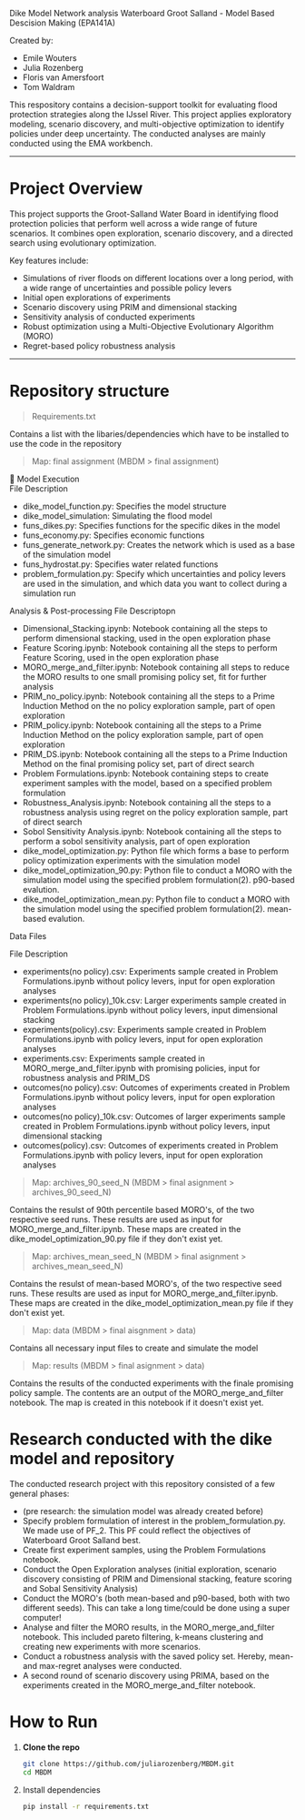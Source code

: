 Dike Model Network analysis Waterboard Groot Salland - Model Based Descision Making (EPA141A)

Created by:
- Emile Wouters
- Julia Rozenberg
- Floris van Amersfoort
- Tom Waldram


This respository contains a decision-support toolkit for evaluating flood protection strategies along the IJssel River. This project applies exploratory modeling, scenario discovery, and multi-objective optimization to identify policies under deep uncertainty. The conducted analyses are mainly conducted using the EMA workbench. 

---

# Project Overview

This project supports the Groot-Salland Water Board in identifying flood protection policies that perform well across a wide range of future scenarios. It combines open exploration, scenario discovery, and a directed search using evolutionary optimization.

Key features include:

- Simulations of river floods on different locations over a long period, with a wide range of uncertainties and possible policy levers
- Initial open explorations of experiments
- Scenario discovery using PRIM and dimensional stacking
- Sensitivity analysis of conducted experiments
- Robust optimization using a Multi-Objective Evolutionary Algorithm (MORO)
- Regret-based policy robustness analysis

---

# Repository structure

> Requirements.txt

Contains a list with the libaries/dependencies which have to be installed to use the code in the repository


> Map: final assignment (MBDM > final assignment)

🔧 Model Execution                  
   File	                     Description
- dike_model_function.py:   Specifies the model structure
- dike_model_simulation:    Simulating the flood model
- funs_dikes.py:     Specifies functions for the specific dikes in the model
- funs_economy.py:     Specifies economic functions
- funs_generate_network.py:    Creates the network which is used as a base of the simulation model
- funs_hydrostat.py:     Specifies water related functions
- problem_formulation.py:    Specify which uncertainties and policy levers are used in the simulation, and which data you want to collect during a simulation run

Analysis & Post-processing
File	                            Descriptopn
- Dimensional_Stacking.ipynb:        Notebook containing all the steps to perform dimensional stacking, used in the open exploration phase
- Feature Scoring.ipynb:             Notebook containing all the steps to perform Feature Scoring, used in the open exploration phase
- MORO_merge_and_filter.ipynb:       Notebook containing all steps to reduce the MORO results to one small promising policy set, fit for further analysis
- PRIM_no_policy.ipynb:              Notebook containing all the steps to a Prime Induction Method on the no policy exploration sample, part of open exploration
- PRIM_policy.ipynb:                 Notebook containing all the steps to a Prime Induction Method on the policy exploration sample, part of open exploration
- PRIM_DS.ipynb:                     Notebook containing all the steps to a Prime Induction Method on the final promising policy set, part of direct search
- Problem Formulations.ipynb:        Notebook containing steps to create experiment samples with the model, based on a specified problem formulation
- Robustness_Analysis.ipynb:         Notebook containing all the steps to a robustness analysis using regret on the policy exploration sample, part of direct search
- Sobol Sensitivity Analysis.ipynb:  Notebook containing all the steps to perform a sobol sensitivity analysis, part of open exploration
- dike_model_optimization.py:        Python file which forms a base to perform policy optimization experiments with the simulation model 
- dike_model_optimization_90.py:     Python file to conduct a MORO with the simulation model using the specified problem formulation(2). p90-based evalution. 
- dike_model_optimization_mean.py:     Python file to conduct a MORO with the simulation model using the specified problem formulation(2). mean-based evalution. 



Data Files

File                              Description
- experiments(no policy).csv:        Experiments sample created in Problem Formulations.ipynb without policy levers, input for open exploration analyses
- experiments(no policy)_10k.csv:    Larger experiments sample created in Problem Formulations.ipynb without policy levers, input dimensional stacking
- experiments(policy).csv:           Experiments sample created in Problem Formulations.ipynb with policy levers, input for open exploration analyses
- experiments.csv:                   Experiments sample created in MORO_merge_and_filter.ipynb with promising policies, input for robustness analysis and PRIM_DS
- outcomes(no policy).csv:           Outcomes of experiments created in Problem Formulations.ipynb without policy levers, input for open exploration analyses
- outcomes(no policy)_10k.csv:       Outcomes of larger experiments sample created in Problem Formulations.ipynb without policy levers, input dimensional stacking
- outcomes(policy).csv:              Outcomes of experiments created in Problem Formulations.ipynb with policy levers, input for open exploration analyses

> Map: archives_90_seed_N (MBDM > final asignment > archives_90_seed_N)

Contains the resulst of 90th percentile based MORO's, of the two respective seed runs. These results are used as input for MORO_merge_and_filter.ipynb. These maps are created in the dike_model_optimization_90.py file if they don't exist yet.


> Map: archives_mean_seed_N (MBDM > final asignment > archives_mean_seed_N)

Contains the resulst of mean-based MORO's, of the two respective seed runs. These results are used as input for MORO_merge_and_filter.ipynb. These maps are created in the dike_model_optimization_mean.py file if they don't exist yet.


> Map: data (MBDM > final aisgnment > data)

Contains all necessary input files to create and simulate the model


> Map: results (MBDM > final asignment > data)

Contains the results of the conducted experiments with the finale promising policy sample. The contents are an output of the MORO_merge_and_filter notebook. The map is created in this notebook if it doesn't exist yet. 


# Research conducted with the dike model and repository

The conducted research project with this repository consisted of a few general phases:
- (pre research: the simulation model was already created before)
- Specify problem formulation of interest in the problem_formulation.py. We made use of PF_2. This PF could reflect the objectives of Waterboard Groot Salland best.
- Create first experiment samples, using the Problem Formulations notebook.
- Conduct the Open Exploration analyses (initial exploration, scenario discovery consisting of PRIM and Dimensional stacking, feature scoring and Sobal Sensitivity Analysis)
- Conduct the MORO's (both mean-based and p90-based, both with two different seeds). This can take a long time/could be done using a super computer!
- Analyse and filter the MORO results, in the MORO_merge_and_filter notebook. This included pareto filtering, k-means clustering and creating new experiments with more scenarios.
- Conduct a robustness analysis with the saved policy set. Hereby, mean- and max-regret analyses were conducted.
- A second round of scenario discovery using PRIMA, based on the experiments created in the MORO_merge_and_filter notebook.




# How to Run

1. **Clone the repo**
   ```bash
   git clone https://github.com/juliarozenberg/MBDM.git
   cd MBDM

2. Install dependencies

   ```bash
   pip install -r requirements.txt



